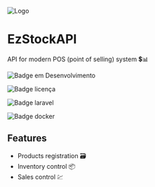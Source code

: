 
![Logo](https://github.com/gpelincel/EzStockAPI/assets/87822398/d5f7e11e-fc15-4cac-8fbd-99f94950c1a0)

# EzStockAPI

API for modern POS (point of selling) system 💲📊


![Badge em Desenvolvimento](http://img.shields.io/static/v1?label=STATUS&message=EM%20DESENVOLVIMENTO&color=GREEN&style=for-the-badge)

![Badge licença](http://img.shields.io/static/v1?label=LICENSE&message=MIT&coor=F0F&style=for-the-badge)

![Badge laravel](http://img.shields.io/static/v1?label=&message=LARAVEL&color=000&style=for-the-badge&logo=laravel)

![Badge docker](http://img.shields.io/static/v1?label=&message=DOCKER&color=0db7ed&style=for-the-badge&logo=docker&logoColor=white)





## Features

- Products registration 🗃️
- Inventory control 📦
- Sales control 💹

